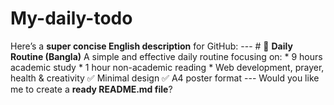 # My-daily-todo
Here’s a **super concise English description** for GitHub:  ---  # 📅 **Daily Routine (Bangla)**  A simple and effective daily routine focusing on:  * 9 hours academic study * 1 hour non-academic reading * Web development, prayer, health &amp; creativity  ✅ Minimal design ✅ A4 poster format  ---  Would you like me to create a **ready README.md file**?
